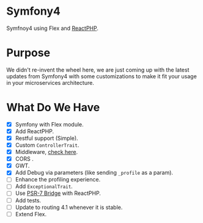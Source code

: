 # Symfony4
Symfnoy4 using Flex and [ReactPHP](https://reactphp.org/).

# Purpose
We didn't re-invent the wheel here, we are just coming up with the latest updates from Symfony4 with some customizations to make it fit your usage in your microservices architecture.

# What Do We Have
* [x] Symfony with Flex module.
* [x] Add ReactPHP.
* [x] Restful support (Simple).
* [x] Custom `ControllerTrait`.
* [x] Middleware, [check here](https://symfony.com/doc/current/event_dispatcher/before_after_filters.html).
* [x] CORS .
* [x] GWT.
* [x] Add Debug via parameters (like sending `_profile` as a param).
* [ ] Enhance the profiling experience.
* [ ] Add `ExceptionalTrait`.
* [ ] Use [PSR-7 Bridge](https://symfony.com/doc/current/components/psr7.html) with ReactPHP.
* [ ] Add tests.
* [ ] Update to routing 4.1 whenever it is stable.
* [ ] Extend Flex.
